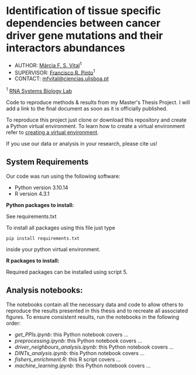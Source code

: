 # Identification of tissue specific dependencies between cancer driver gene mutations and their interactors abundances

- AUTHOR: [Márcia F. S. Vital](https://github.com/MarciaFSVital)<sup>1</sup>
- SUPERVISOR: [Francisco R. Pinto](https://github.com/frpinto)<sup>1</sup>
- CONTACT: [mfvital@ciencias.ulisboa.pt](mfvital@ciencias.ulisboa.pt)

<sup>1</sup> [RNA Systems Biology Lab](https://github.com/GamaPintoLab)

Code to reproduce methods & results from my Master's Thesis Project. I will add a link to the final document as soon as it is officially published.

To reproduce this project just clone or download this repository and create a Python virtual environment. To learn how to create a virtual environment refer to [creating a virtual environment](https://packaging.python.org/en/latest/guides/installing-using-pip-and-virtual-environments/#creating-a-virtual-environment).

If you use our data or analysis in your research, please cite us!

## System Requirements

Our code was run using the following software:
-	Python version 3.10.14
-	R version 4.3.1

**Python packages to install:**

See requirements.txt

To install all packages using this file just type

```
pip install requirements.txt
```

inside your python virtual environment.

**R packages to install:**

Required packages can be installed using script 5.

## Analysis notebooks:

The notebooks contain all the necessary data and code to allow others to reproduce the results presented in this thesis and to recreate all associated figures. To ensure consistent results, run the notebooks in the following order:

- *get_PPIs.ipynb*: this Python notebook covers …
- *preprocessing.ipynb*: this Python notebook covers …
- *driver_neighbours_analysis.ipynb*: this Python notebook covers  …
- *DINTs_analysis.ipynb*: this Python notebook covers …
- *fishers_enrichment.R*: this R script covers …
- *machine_learning.ipynb*: this Python notebook covers …
